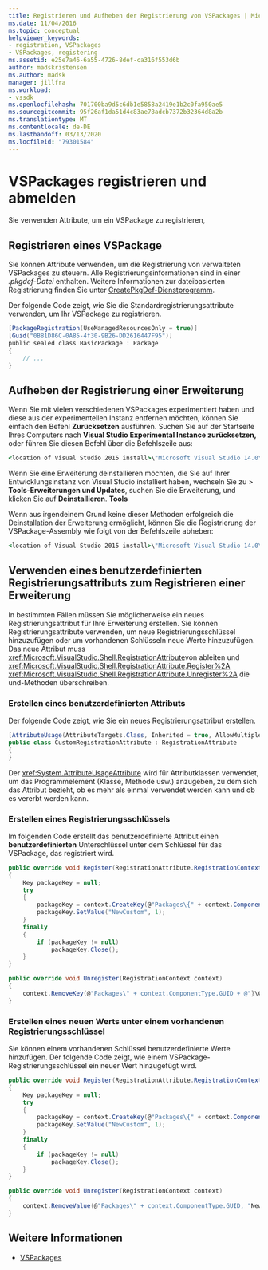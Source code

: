 ```yaml
---
title: Registrieren und Aufheben der Registrierung von VSPackages | Microsoft Docs
ms.date: 11/04/2016
ms.topic: conceptual
helpviewer_keywords:
- registration, VSPackages
- VSPackages, registering
ms.assetid: e25e7a46-6a55-4726-8def-ca316f553d6b
author: madskristensen
ms.author: madsk
manager: jillfra
ms.workload:
- vssdk
ms.openlocfilehash: 701700ba9d5c6db1e5858a2419e1b2c0fa950ae5
ms.sourcegitcommit: 95f26af1da51d4c83ae78adcb7372b32364d8a2b
ms.translationtype: MT
ms.contentlocale: de-DE
ms.lasthandoff: 03/13/2020
ms.locfileid: "79301584"
---
```

# <a name="register-and-unregister-vspackages"></a>VSPackages registrieren und abmelden
Sie verwenden Attribute, um ein VSPackage zu registrieren,

## <a name="register-a-vspackage"></a>Registrieren eines VSPackage
 Sie können Attribute verwenden, um die Registrierung von verwalteten VSPackages zu steuern. Alle Registrierungsinformationen sind in einer *.pkgdef-Datei* enthalten. Weitere Informationen zur dateibasierten Registrierung finden Sie unter [CreatePkgDef-Dienstprogramm](../extensibility/internals/createpkgdef-utility.md).

 Der folgende Code zeigt, wie Sie die Standardregistrierungsattribute verwenden, um Ihr VSPackage zu registrieren.

```csharp
[PackageRegistration(UseManagedResourcesOnly = true)]
[Guid("0B81D86C-0A85-4f30-9B26-DD2616447F95")]
public sealed class BasicPackage : Package
{
    // ...
}
```

## <a name="unregister-an-extension"></a>Aufheben der Registrierung einer Erweiterung
 Wenn Sie mit vielen verschiedenen VSPackages experimentiert haben und diese aus der experimentellen Instanz entfernen möchten, können Sie einfach den Befehl **Zurücksetzen** ausführen. Suchen Sie auf der Startseite Ihres Computers nach **Visual Studio Experimental Instance zurücksetzen,** oder führen Sie diesen Befehl über die Befehlszeile aus:

```cmd
<location of Visual Studio 2015 install>\"Microsoft Visual Studio 14.0\VSSDK\VisualStudioIntegration\Tools\Bin\CreateExpInstance.exe" /Reset /VSInstance=14.0 /RootSuffix=Exp
```

 Wenn Sie eine Erweiterung deinstallieren möchten, die Sie auf Ihrer Entwicklungsinstanz von Visual Studio installiert haben, wechseln Sie zu > **Tools-Erweiterungen und Updates**, suchen Sie die Erweiterung, und klicken Sie auf **Deinstallieren**. **Tools**

 Wenn aus irgendeinem Grund keine dieser Methoden erfolgreich die Deinstallation der Erweiterung ermöglicht, können Sie die Registrierung der VSPackage-Assembly wie folgt von der Befehlszeile abheben:

```cmd
<location of Visual Studio 2015 install>\"Microsoft Visual Studio 14.0\VSSDK\VisualStudioIntegration\Tools\Bin\regpkg" /unregister <pathToVSPackage assembly>
```

<a name="using-a-custom-registration-attribute-to-register-an-extension"></a>

## <a name="use-a-custom-registration-attribute-to-register-an-extension"></a>Verwenden eines benutzerdefinierten Registrierungsattributs zum Registrieren einer Erweiterung

In bestimmten Fällen müssen Sie möglicherweise ein neues Registrierungsattribut für Ihre Erweiterung erstellen. Sie können Registrierungsattribute verwenden, um neue Registrierungsschlüssel hinzuzufügen oder um vorhandenen Schlüsseln neue Werte hinzuzufügen. Das neue Attribut muss <xref:Microsoft.VisualStudio.Shell.RegistrationAttribute>von ableiten und <xref:Microsoft.VisualStudio.Shell.RegistrationAttribute.Register%2A> <xref:Microsoft.VisualStudio.Shell.RegistrationAttribute.Unregister%2A> die und-Methoden überschreiben.

### <a name="create-a-custom-attribute"></a>Erstellen eines benutzerdefinierten Attributs

Der folgende Code zeigt, wie Sie ein neues Registrierungsattribut erstellen.

```csharp
[AttributeUsage(AttributeTargets.Class, Inherited = true, AllowMultiple = false)]
public class CustomRegistrationAttribute : RegistrationAttribute
{
}
```

 Der <xref:System.AttributeUsageAttribute> wird für Attributklassen verwendet, um das Programmelement (Klasse, Methode usw.) anzugeben, zu dem sich das Attribut bezieht, ob es mehr als einmal verwendet werden kann und ob es vererbt werden kann.

### <a name="create-a-registry-key"></a>Erstellen eines Registrierungsschlüssels

Im folgenden Code erstellt das benutzerdefinierte Attribut einen **benutzerdefinierten** Unterschlüssel unter dem Schlüssel für das VSPackage, das registriert wird.

```csharp
public override void Register(RegistrationAttribute.RegistrationContext context)
{
    Key packageKey = null;
    try
    {
        packageKey = context.CreateKey(@"Packages\{" + context.ComponentType.GUID + @"}\Custom");
        packageKey.SetValue("NewCustom", 1);
    }
    finally
    {
        if (packageKey != null)
            packageKey.Close();
    }
}

public override void Unregister(RegistrationContext context)
{
    context.RemoveKey(@"Packages\" + context.ComponentType.GUID + @"}\Custom");
}
```

### <a name="create-a-new-value-under-an-existing-registry-key"></a>Erstellen eines neuen Werts unter einem vorhandenen Registrierungsschlüssel

Sie können einem vorhandenen Schlüssel benutzerdefinierte Werte hinzufügen. Der folgende Code zeigt, wie einem VSPackage-Registrierungsschlüssel ein neuer Wert hinzugefügt wird.

```csharp
public override void Register(RegistrationAttribute.RegistrationContext context)
{
    Key packageKey = null;
    try
    {
        packageKey = context.CreateKey(@"Packages\{" + context.ComponentType.GUID + "}");
        packageKey.SetValue("NewCustom", 1);
    }
    finally
    {
        if (packageKey != null)
            packageKey.Close();
    }
}

public override void Unregister(RegistrationContext context)
{
    context.RemoveValue(@"Packages\" + context.ComponentType.GUID, "NewCustom");
}
```

## <a name="see-also"></a>Weitere Informationen
- [VSPackages](../extensibility/internals/vspackages.md)
